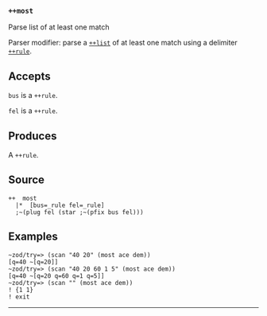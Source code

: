 ### `++most`

Parse list of at least one match

Parser modifier: parse a [`++list`]() of at least one match using a delimiter [`++rule`]().

Accepts
-------

`bus` is a `++rule`.

`fel` is a `++rule`.

Produces
--------

A `++rule`.

Source
------

    ++  most
      |*  [bus=_rule fel=_rule]
      ;~(plug fel (star ;~(pfix bus fel)))

Examples
--------
    
    ~zod/try=> (scan "40 20" (most ace dem))
    [q=40 ~[q=20]]
    ~zod/try=> (scan "40 20 60 1 5" (most ace dem))
    [q=40 ~[q=20 q=60 q=1 q=5]]
    ~zod/try=> (scan "" (most ace dem))
    ! {1 1}
    ! exit



***
